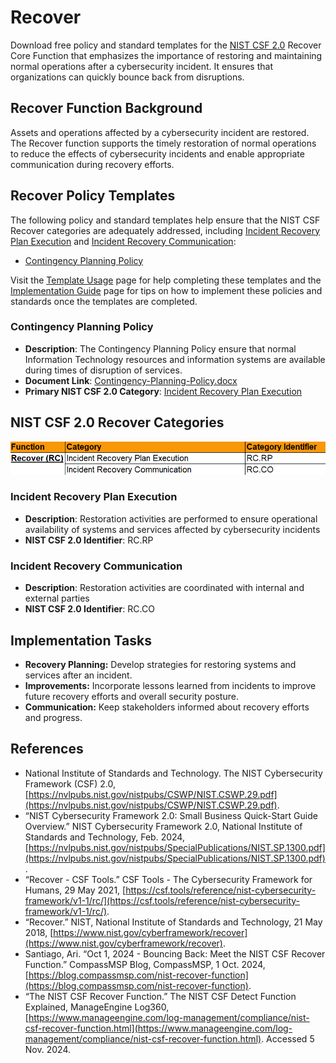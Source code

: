 # Recover

Download free policy and standard templates for the [NIST CSF 2.0](/pages/framework/framework.md) Recover Core Function that emphasizes the importance of restoring and maintaining normal operations after a cybersecurity incident. It ensures that organizations can quickly bounce back from disruptions.

## Recover Function Background

Assets and operations affected by a cybersecurity incident are restored. The Recover function supports the timely restoration of normal operations to reduce the effects of cybersecurity incidents and enable appropriate communication during recovery efforts.

## Recover Policy Templates

The following policy and standard templates help ensure that the NIST CSF Recover categories are adequately addressed, including [Incident Recovery Plan Execution](#incident-recovery-plan-execution) and [Incident Recovery Communication](#incident-recovery-communication):

* [Contingency Planning Policy](#contingency-planning-policy)

Visit the [Template Usage](/pages/usage/template-usage.md) page for help completing these templates and the [Implementation Guide](/pages/implementation/implementation.md) page for tips on how to implement these policies and standards once the templates are completed.

### Contingency Planning Policy

* **Description**: The Contingency Planning Policy ensure that normal Information Technology resources and information systems are available during times of disruption of services.
* **Document Link**: [Contingency-Planning-Policy.docx](https://github.com/EvolvingSysadmin/Practicum/raw/refs/heads/main/templates/recover/Contingency-Planning-Policy.docx)
* **Primary NIST CSF 2.0 Category**: [Incident Recovery Plan Execution](#incident-recovery-plan-execution)

## NIST CSF 2.0 Recover Categories

![NIST CSF 2.0 Recover Categories](/img/recover-categories.png)

### Incident Recovery Plan Execution

* **Description**: Restoration activities are performed to ensure operational availability of systems and services affected by cybersecurity incidents
* **NIST CSF 2.0 Identifier**: RC.RP

### Incident Recovery Communication

* **Description**: Restoration activities are coordinated with internal and external parties
* **NIST CSF 2.0 Identifier**: RC.CO

## Implementation Tasks

* **Recovery Planning:** Develop strategies for restoring systems and services after an incident.
* **Improvements:** Incorporate lessons learned from incidents to improve future recovery efforts and overall security posture.
* **Communication:** Keep stakeholders informed about recovery efforts and progress.

## References

* National Institute of Standards and Technology. The NIST Cybersecurity Framework (CSF) 2.0, [https://nvlpubs.nist.gov/nistpubs/CSWP/NIST.CSWP.29.pdf](https://nvlpubs.nist.gov/nistpubs/CSWP/NIST.CSWP.29.pdf).
* “NIST Cybersecurity Framework 2.0: Small Business Quick-Start Guide Overview.” NIST Cybersecurity Framework 2.0, National Institute of Standards and Technology, Feb. 2024, [https://nvlpubs.nist.gov/nistpubs/SpecialPublications/NIST.SP.1300.pdf](https://nvlpubs.nist.gov/nistpubs/SpecialPublications/NIST.SP.1300.pdf).
* “Recover - CSF Tools.” CSF Tools - The Cybersecurity Framework for Humans, 29 May 2021, [https://csf.tools/reference/nist-cybersecurity-framework/v1-1/rc/](https://csf.tools/reference/nist-cybersecurity-framework/v1-1/rc/).
* “Recover.” NIST, National Institute of Standards and Technology, 21 May 2018, [https://www.nist.gov/cyberframework/recover](https://www.nist.gov/cyberframework/recover).
* Santiago, Ari. “Oct 1, 2024 - Bouncing Back: Meet the NIST CSF Recover Function.” CompassMSP Blog, CompassMSP, 1 Oct. 2024, [https://blog.compassmsp.com/nist-recover-function](https://blog.compassmsp.com/nist-recover-function).
* “The NIST CSF Recover Function.” The NIST CSF Detect Function Explained, ManageEngine Log360, [https://www.manageengine.com/log-management/compliance/nist-csf-recover-function.html](https://www.manageengine.com/log-management/compliance/nist-csf-recover-function.html). Accessed 5 Nov. 2024.
